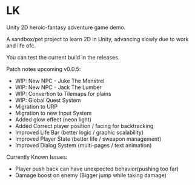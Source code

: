 # LK

Unity 2D heroic-fantasy adventure game demo.

A sandbox/pet project to learn 2D in Unity, advancing slowly due to work and life ofc.

You can test the current build in the releases.

Patch notes upcoming v0.0.5:

- WIP: New NPC - Juke The Menstrel
- WIP: New NPC - Jack The Lumber
- WIP: Convertion to Tilemaps for plains
- WIP: Global Quest System
- Migration to URP
- Migration to new Input System
- Added glow effect (neon light)
- Added Correct player position / facing for backtracking
- Improved Life Bar (better logic / graphic scalability)
- Improved Player State (better life / sweapon management)
- Improved Dialog System (multi-pages / text animation)

Currently Known Issues:

- Player push back can have unexpected behavior(pushing too far)
- Damage boost on enemy (Bigger jump while taking damage)
